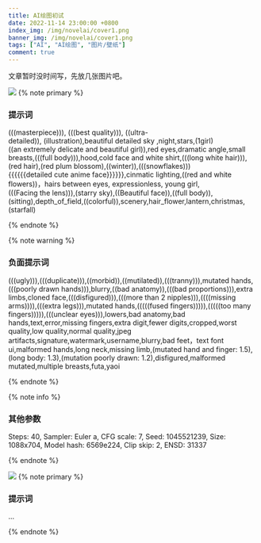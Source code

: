 ```yaml
---
title: AI绘图初试
date: 2022-11-14 23:00:00 +0800
index_img: /img/novelai/cover1.png
banner_img: /img/novelai/cover1.png
tags: ["AI", "AI绘图", "图片/壁纸"]
comment: true
---
```

<!--more-->
文章暂时没时间写，先放几张图片吧。

![](/img/novelai/1001.png)
{% note primary %}
### 提示词
<p>(((masterpiece))), (((best quality))), ((ultra-detailed)), (illustration),beautiful detailed sky ,night,stars,(1girl)((an extremely delicate and beautiful girl)),red eyes,dramatic angle,small breasts,(((full body))),hood,cold face and white shirt,(((long white hair))),(red hair),(red plum blossom),((winter)),(((snowflakes))){{{{{{detailed cute anime face}}}}}},cinmatic lighting,((red and white flowers))，hairs between eyes, expressionless, young girl,(((Facing the lens))),(starry sky),((Beautiful face)),((full body)),(sitting),depth_of_field,((colorful)),scenery,hair_flower,lantern,christmas,(starfall)</p>
{% endnote %}

{% note warning %}
### 负面提示词
<p>(((ugly))),(((duplicate))),((morbid)),((mutilated)),(((tranny))),mutated hands,(((poorly drawn hands))),blurry,((bad anatomy)),(((bad proportions))),extra limbs,cloned face,(((disfigured))),(((more than 2 nipples))),((((missing arms)))),(((extra legs))),mutated hands,(((((fused fingers))))),(((((too many fingers))))),(((unclear eyes))),lowers,bad anatomy,bad hands,text,error,missing fingers,extra digit,fewer digits,cropped,worst quality,low quality,normal quality,jpeg artifacts,signature,watermark,username,blurry,bad feet，text font ui,malformed hands,long neck,missing limb,(mutated hand and finger: 1.5),(long body: 1.3),(mutation poorly drawn: 1.2),disfigured,malformed mutated,multiple breasts,futa,yaoi</p>
{% endnote %}

{% note info %}
### 其他参数
<p>Steps: 40, Sampler: Euler a, CFG scale: 7, Seed: 1045521239, Size: 1088x704, Model hash: 6569e224, Clip skip: 2, ENSD: 31337</p>
{% endnote %}

![](/img/novelai/1002.png)
{% note primary %}
### 提示词
<p>...</p>
{% endnote %}